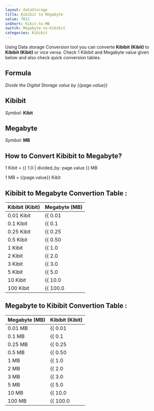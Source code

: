 ```yaml
---
layout: dataStorage
title: Kibibit to Megabyte
value: 7813
inShort: Kibit-to-MB
switch: Megabyte-to-Kibibit
categories: Kibibit
---
```


Using Data storage Conversion tool you can converte **Kibibit (Kibit)** to **Kibibit (Kibit)** or vice versa. Check 1 Kibibit and Megabyte value given below and also check quick conversion tables.

## Formula
*Divide the Digital Storage value by {{page.value}}*

## Kibibit
*Symbol:* **Kibit**

## Megabyte
*Symbol:* **MB**

## How to Convert Kibibit to Megabyte?

1 Kibit = {{ 1.0 | divided_by: page.value }} MB

1 MB = {{page.value}} Kibit


## Kibibit to Megabyte Convertion Table :

| Kibibit (Kibit) | Megabyte (MB) |
| ---- | ---- |
| 0.01 Kibit | {{ 0.01 | divided_by: page.value }} MB |
| 0.1 Kibit | {{ 0.1 | divided_by: page.value }} MB |
| 0.25 Kibit | {{ 0.25 | divided_by: page.value }} MB |
| 0.5 Kibit | {{ 0.50 | divided_by: page.value }} MB |
| 1 Kibit | {{ 1.0 | divided_by: page.value }} MB |
| 2 Kibit | {{ 2.0 | divided_by: page.value }} MB |
| 3 Kibit | {{ 3.0 | divided_by: page.value }} MB |
| 5 Kibit | {{ 5.0 | divided_by: page.value }} MB |
| 10 Kibit | {{ 10.0 | divided_by: page.value }} MB |
| 100 Kibit | {{ 100.0 | divided_by: page.value }} MB |

## Megabyte to Kibibit Convertion Table :

| Megabyte (MB) | Kibibit (Kibit) |
| ---- | ---- |
| 0.01 MB | {{ 0.01 | times: page.value }} Kibit |
| 0.1 MB | {{ 0.1 | times: page.value }} Kibit |
| 0.25 MB | {{ 0.25 | times: page.value }} Kibit |
| 0.5 MB | {{ 0.50 | times: page.value }} Kibit |
| 1 MB | {{ 1.0 | times: page.value }} Kibit |
| 2 MB | {{ 2.0 | times: page.value }} Kibit |
| 3 MB | {{ 3.0 | times: page.value }} Kibit |
| 5 MB | {{ 5.0 | times: page.value }} Kibit |
| 10 MB | {{ 10.0 | times: page.value }} Kibit |
| 100 MB | {{ 100.0 | times: page.value }} Kibit |


<script>
document.getElementById('selectInput')[3].selected = true
document.getElementById('selectOutput')[8].selected = true
</script>

